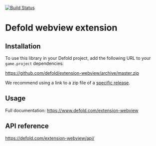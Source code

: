 [![Build Status](https://github.com/defold/extension-webview/actions/workflows/bob.yml/badge.svg)](https://github.com/defold/extension-webview/actions)

# Defold webview extension

## Installation
To use this library in your Defold project, add the following URL to your `game.project` dependencies:

https://github.com/defold/extension-webview/archive/master.zip

We recommend using a link to a zip file of a [specific release](https://github.com/defold/extension-webview/releases).

## Usage
Full documentation: https://www.defold.com/extension-webview

## API reference

https://defold.com/extension-webview/api/
